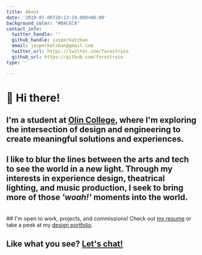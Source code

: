 ```yaml
---
title: About
date: '2019-07-06T20:13:19.000+00:00'
background_color: "#B4CEC8"
contact_info:
  twitter_handle: ''
  github_handle: jasperkatzban
  email: jasperkatzban@gmail.com
  twitter_url: https://twitter.com/forestryio
  github_url: https://github.com/forestryio
type: ''

---
```

# 👋 Hi there!

## I'm a student at [<span style="text-decoration: underline">Olin College</span>](https://www.olin.edu "visit Olin College "), where I'm exploring the intersection of design and engineering to create meaningful solutions and experiences.

## I like to blur the lines between the arts and tech to see the world in a new light. Through my interests in experience design, theatrical lighting, and music production, I seek to bring more of those _'woah!'_ moments into the world.
<br>
## I'm open to work, projects, and commissions! Check out <a href="https://jasperkatzban.com/docs/Katzban-Resume-Fall-20.pdf" target="_blank" style="text-decoration: underline">my resume</a> or take a peek at my <a href="https://www.figma.com/proto/A6YgATB4szfYJo6s2Pz4Ko/Jasper's-Design-Portfolio?scaling=scale-down&node-id=9%3A19" target="_blank" style="text-decoration: underline">design portfolio</a>.

## Like what you see? [<span style="text-decoration: underline">Let's chat!</span>](mailto:jasperkatzban@gmail.com?subject=Hello!&body=Howdy%2C%0D%0A%0D%0AI%20noticed%20%5Bcool-project%5D%20on%20your%20site%20and%20wanted%20to%20learn%20more%20about%20%5Binteresting-part%5D.%20How%20is%20%5Bconvenient-time%5D%20for%20a%20chat%3F%0D%0A%0D%0ASincerely%2C%0D%0A%5Bawesome-person%5D "Contact")